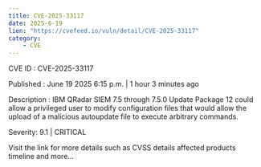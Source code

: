 ```yaml
---
title: CVE-2025-33117
date: 2025-6-19
lien: "https://cvefeed.io/vuln/detail/CVE-2025-33117"
category:
    - CVE
---
```


CVE ID : CVE-2025-33117

Published :  June 19
2025
6:15 p.m. | 1 hour
3 minutes ago

Description : IBM QRadar SIEM 7.5 through 7.5.0 Update Package 12  could allow a privileged user to modify configuration files that would allow the upload of a malicious autoupdate file to execute arbitrary commands.

Severity: 9.1 | CRITICAL

Visit the link for more details
such as CVSS details
affected products
timeline
and more...
